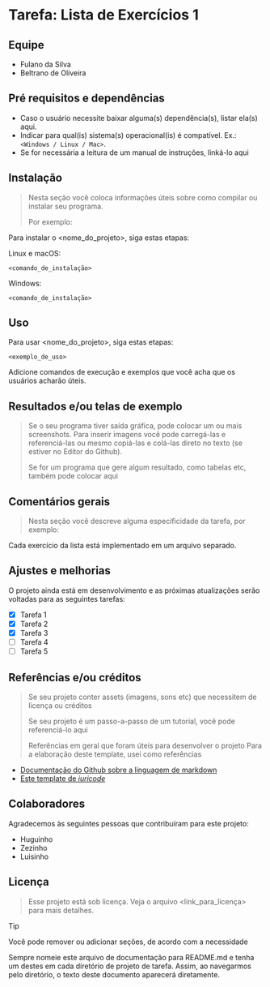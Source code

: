 # Tarefa: Lista de Exercícios 1

## Equipe
- Fulano da Silva
- Beltrano de Oliveira

## Pré requisitos e dependências

- Caso o usuário necessite baixar alguma(s) dependência(s), listar ela(s) aqui.
- Indicar para qual(is) sistema(s) operacional(is) é compatível. Ex.: `<Windows / Linux / Mac>`.
- Se for necessária a leitura de um manual de instruções, linká-lo aqui

## Instalação 

> Nesta seção você coloca informações úteis sobre como compilar ou instalar seu programa. 
>
> Por exemplo:

Para instalar o <nome_do_projeto>, siga estas etapas:

Linux e macOS:

```
<comando_de_instalação>
```

Windows:

```
<comando_de_instalação>
```
## Uso

Para usar <nome_do_projeto>, siga estas etapas:

```
<exemplo_de_uso>
```

Adicione comandos de execução e exemplos que você acha que os usuários acharão úteis. 

## Resultados e/ou telas de exemplo

> Se o seu programa tiver saída gráfica, pode colocar um ou mais screenshots. Para inserir imagens você pode carregá-las e referenciá-las ou mesmo copiá-las e colá-las direto no texto (se estiver no Editor do Github).
> 
> Se for um programa que gere algum resultado, como tabelas etc, também pode colocar aqui

## Comentários gerais

> Nesta seção você descreve alguma especificidade da tarefa, por exemplo:

Cada exercício da lista está implementado em um arquivo separado.

## Ajustes e melhorias

O projeto ainda está em desenvolvimento e as próximas atualizações serão voltadas para as seguintes tarefas:

- [x] Tarefa 1
- [x] Tarefa 2
- [x] Tarefa 3
- [ ] Tarefa 4
- [ ] Tarefa 5

## Referências e/ou créditos
> Se seu projeto conter assets (imagens, sons etc) que necessitem de licença ou créditos
>
> Se seu projeto é um passo-a-passo de um tutorial, você pode referenciá-lo aqui
>
> Referências em geral que foram úteis para desenvolver o projeto
Para a elaboração deste template, usei como referências
 - [Documentação do Github sobre a linguagem de markdown](https://docs.github.com/en/get-started/writing-on-github/getting-started-with-writing-and-formatting-on-github/basic-writing-and-formatting-syntax)
 - [Este template de _iuricode_](https://github.com/iuricode/readme-template/blob/main/repositorio/exemplo-01.md)

## Colaboradores

Agradecemos às seguintes pessoas que contribuíram para este projeto:
- Huguinho 
- Zezinho
- Luisinho

## Licença

> Esse projeto está sob licença. Veja o arquivo <link_para_licença> para mais detalhes.

> [!TIP]
> Você pode remover ou adicionar seções, de acordo com a necessidade
> 
> Sempre nomeie este arquivo de documentação para README.md e tenha um destes em cada diretório de projeto de tarefa. Assim, ao navegarmos pelo diretório, o texto deste documento aparecerá diretamente.





